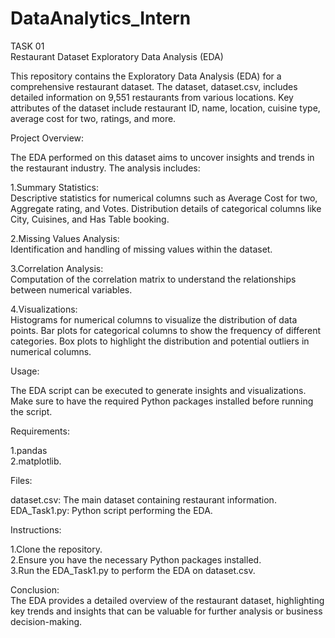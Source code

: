 # DataAnalytics_Intern
TASK 01  
Restaurant Dataset Exploratory Data Analysis (EDA)

This repository contains the Exploratory Data Analysis (EDA) for a comprehensive restaurant dataset. The dataset, dataset.csv, includes detailed information on 9,551 restaurants from various locations. Key attributes of the dataset include restaurant ID, name, location, cuisine type, average cost for two, ratings, and more.

Project Overview:

The EDA performed on this dataset aims to uncover insights and trends in the restaurant industry. The analysis includes:

1.Summary Statistics:    
  Descriptive statistics for numerical columns such as Average Cost for two, Aggregate rating, and Votes.
Distribution details of categorical columns like City, Cuisines, and Has Table booking.

2.Missing Values Analysis:  
Identification and handling of missing values within the dataset.

3.Correlation Analysis:  
    Computation of the correlation matrix to understand the relationships between numerical variables.

4.Visualizations:  
  Histograms for numerical columns to visualize the distribution of data points.
Bar plots for categorical columns to show the frequency of different categories.
Box plots to highlight the distribution and potential outliers in numerical columns.

Usage:  

The EDA script can be executed to generate insights and visualizations. 
Make sure to have the required Python packages installed before running the script.

Requirements:  

1.pandas  
2.matplotlib.

Files:  

dataset.csv: The main dataset containing restaurant information.    
EDA_Task1.py: Python script performing the EDA.

Instructions:  

1.Clone the repository.  
2.Ensure you have the necessary Python packages installed.  
3.Run the EDA_Task1.py to perform the EDA on dataset.csv.

Conclusion:  
The EDA provides a detailed overview of the restaurant dataset, highlighting key trends and insights that can be valuable for further analysis or business decision-making.
